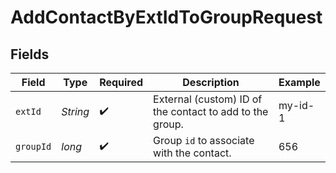 # AddContactByExtIdToGroupRequest


## Fields

| Field                                                    | Type                                                     | Required                                                 | Description                                              | Example                                                  |
| -------------------------------------------------------- | -------------------------------------------------------- | -------------------------------------------------------- | -------------------------------------------------------- | -------------------------------------------------------- |
| `extId`                                                  | *String*                                                 | :heavy_check_mark:                                       | External (custom) ID of the contact to add to the group. | my-id-1                                                  |
| `groupId`                                                | *long*                                                   | :heavy_check_mark:                                       | Group `id` to associate with the contact.                | 656                                                      |